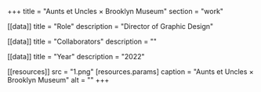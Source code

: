 +++
title = "Aunts et Uncles × Brooklyn Museum"
section = "work"

[[data]]
title = "Role"
description = "Director of Graphic Design"

[[data]]
title = "Collaborators"
description = ""

[[data]]
title = "Year"
description = "2022"

[[resources]]
src = "1.png"
[resources.params]
caption = "Aunts et Uncles × Brooklyn Museum"
alt = ""
+++

